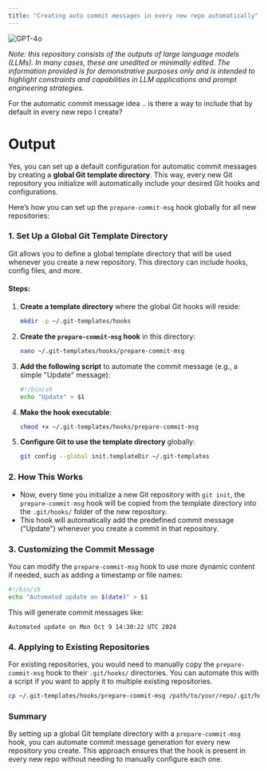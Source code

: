 ```yaml
---
title: "Creating auto commit messages in every new repo automatically"
---
```

![GPT-4o](https://img.shields.io/badge/GPT--4o-3333FF?style=for-the-badge&logo=openai&logoColor=white)



*Note: this repository consists of the outputs of large language models (LLMs). In many cases, these are unedited or minimally edited. The information provided is for demonstrative purposes only and is intended to highlight constraints and capabilities in LLM applications and prompt engineering strategies.*



For the automatic commit message idea .. is there a way to include that by default in every new repo I create?

# Output

Yes, you can set up a default configuration for automatic commit messages by creating a **global Git template directory**. This way, every new Git repository you initialize will automatically include your desired Git hooks and configurations.

Here’s how you can set up the `prepare-commit-msg` hook globally for all new repositories:

### 1. **Set Up a Global Git Template Directory**

Git allows you to define a global template directory that will be used whenever you create a new repository. This directory can include hooks, config files, and more.

#### Steps:

1. **Create a template directory** where the global Git hooks will reside:
   ```bash
   mkdir -p ~/.git-templates/hooks
   ```

2. **Create the `prepare-commit-msg` hook** in this directory:
   ```bash
   nano ~/.git-templates/hooks/prepare-commit-msg
   ```

3. **Add the following script** to automate the commit message (e.g., a simple "Update" message):
   ```bash
   #!/bin/sh
   echo "Update" > $1
   ```

4. **Make the hook executable**:
   ```bash
   chmod +x ~/.git-templates/hooks/prepare-commit-msg
   ```

5. **Configure Git to use the template directory** globally:
   ```bash
   git config --global init.templateDir ~/.git-templates
   ```

### 2. **How This Works**

- Now, every time you initialize a new Git repository with `git init`, the `prepare-commit-msg` hook will be copied from the template directory into the `.git/hooks/` folder of the new repository.
- This hook will automatically add the predefined commit message ("Update") whenever you create a commit in that repository.

### 3. **Customizing the Commit Message**

You can modify the `prepare-commit-msg` hook to use more dynamic content if needed, such as adding a timestamp or file names:

```bash
#!/bin/sh
echo "Automated update on $(date)" > $1
```

This will generate commit messages like:

```
Automated update on Mon Oct 9 14:30:22 UTC 2024
```

### 4. **Applying to Existing Repositories**

For existing repositories, you would need to manually copy the `prepare-commit-msg` hook to their `.git/hooks/` directories. You can automate this with a script if you want to apply it to multiple existing repositories.

```bash
cp ~/.git-templates/hooks/prepare-commit-msg /path/to/your/repo/.git/hooks/
```

### Summary

By setting up a global Git template directory with a `prepare-commit-msg` hook, you can automate commit message generation for every new repository you create. This approach ensures that the hook is present in every new repo without needing to manually configure each one.